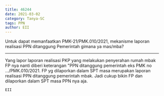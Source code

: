 ```yaml
---
title: 46244
date: 2021-03-02
category: Tanya-SC
tags: PPN
author: EII
---
```


Untuk dapat memanfaatkan PMK-21/PMK.010/2021, mekanisme laporan realisasi PPN ditanggung Pemerintah gimana ya mas/mba?

---

Yang lapor laporan realisasi PKP yang melakukan penyerahan rumah mbak FP nya nanti diberi keterangan "PPN ditanggung pemerintah eks PMK no .../PMK.010/2021. FP yg dilaporkan dalam SPT masa merupakan laporan realisasi PPN ditanggung pemerintah mbak. Jadi cukup bikin FP dan dilaporkan dalam SPT masa PPN nya aja.

`EII`
